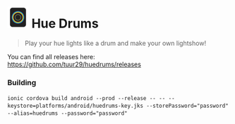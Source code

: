 # ![Logo](https://raw.githubusercontent.com/tuur29/huedrums/master/resources/android/icon/drawable-mdpi-icon.png "Logo") Hue Drums
> Play your hue lights like a drum and make your own lightshow!

You can find all releases here: https://github.com/tuur29/huedrums/releases


### Building

`ionic cordova build android --prod --release -- -- --keystore=platforms/android/huedrums-key.jks --storePassword="password" --alias=huedrums --password="password"`